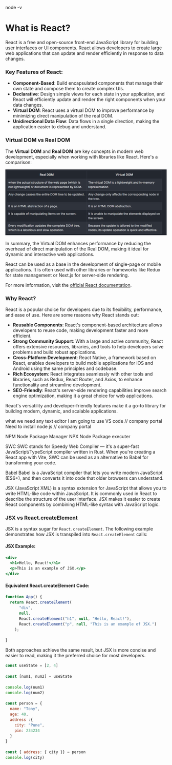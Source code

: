 node -v

# What is React?

React is a free and open-source front-end JavaScript library for building user interfaces or UI components. 
React allows developers to create large web applications that can update and render efficiently in response to data changes.

### Key Features of React:
- **Component-Based**: Build encapsulated components that manage their own state and compose them to create complex UIs.
- **Declarative**: Design simple views for each state in your application, and React will efficiently update and render the right components when your data changes.
- **Virtual DOM**: React uses a virtual DOM to improve performance by minimizing direct manipulation of the real DOM.
- **Unidirectional Data Flow**: Data flows in a single direction, making the application easier to debug and understand.

### Virtual DOM vs Real DOM

The **Virtual DOM** and **Real DOM** are key concepts in modern web development, especially when working with libraries like React. Here's a comparison:

![alt text](image.png)

In summary, the Virtual DOM enhances performance by reducing the overhead of direct manipulation of the Real DOM, making it ideal for dynamic and interactive web applications.

React can be used as a base in the development of single-page or mobile applications. It is often used with other libraries or frameworks like Redux for state management or Next.js for server-side rendering.

For more information, visit the [official React documentation](https://reactjs.org/).

### Why React?

React is a popular choice for developers due to its flexibility, performance, and ease of use. Here are some reasons why React stands out:

- **Reusable Components**: React's component-based architecture allows developers to reuse code, making development faster and more efficient.
- **Strong Community Support**: With a large and active community, React offers extensive resources, libraries, and tools to help developers solve problems and build robust applications.
- **Cross-Platform Development**: React Native, a framework based on React, enables developers to build mobile applications for iOS and Android using the same principles and codebase.
- **Rich Ecosystem**: React integrates seamlessly with other tools and libraries, such as Redux, React Router, and Axios, to enhance functionality and streamline development.
- **SEO-Friendly**: React's server-side rendering capabilities improve search engine optimization, making it a great choice for web applications.

React's versatility and developer-friendly features make it a go-to library for building modern, dynamic, and scalable applications.


what we need 
any text editor I am going to use VS code  // company portal
Need to install node js // company portal


NPM Node Package Manager
NPX Node Package executer

SWC
SWC stands for Speedy Web Compiler — it's a super-fast JavaScript/TypeScript compiler written in Rust. When you're creating a React app with Vite, SWC can be used as an alternative to Babel for transforming your code.

Babel
Babel is a JavaScript compiler that lets you write modern JavaScript (ES6+), and then converts it into code that older browsers can understand.

<!-- ============================================== -->
JSX (JavaScript XML) is a syntax extension for JavaScript that allows you to write HTML-like code within JavaScript. It is commonly used in React to describe the structure of the user interface. JSX makes it easier to create React components by combining HTML-like syntax with JavaScript logic.

### JSX vs React.createElement

JSX is a syntax sugar for `React.createElement`. The following example demonstrates how JSX is transpiled into `React.createElement` calls:

#### JSX Example:
```jsx
<div>
  <h1>Hello, React!</h1>
  <p>This is an example of JSX.</p>
</div>
```

#### Equivalent React.createElement Code:
```js
function App() {
  return React.createElement(
      "div",
      null,
      React.createElement("h1", null, "Hello, React!"),
      React.createElement("p", null, "This is an example of JSX.")
    );
  
}
```

Both approaches achieve the same result, but JSX is more concise and easier to read, making it the preferred choice for most developers.

```js
const useState = [2, 4]

const [num1, num2] = useState

console.log(num1)
console.log(num2)

const person = {
  name: "Tony",
  age: 40,
  address :{
    city: "Pune",
    pin: 234234
  }
}

const { address: { city }} = person
console.log(city)
```